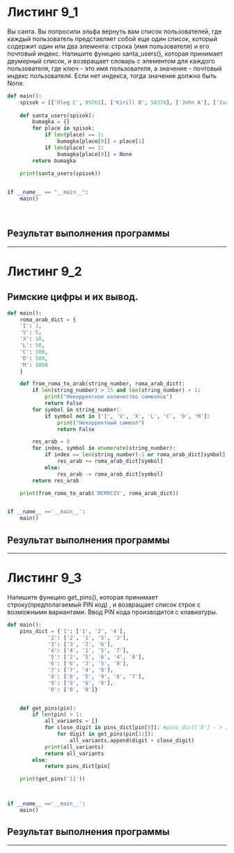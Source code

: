# Листинг 9_1
Вы санта. Вы попросили эльфа вернуть вам список пользователей, где каждый пользователь представляет собой еще один список, который содержит один или два элемента: строка (имя пользователя) и его почтовый индекс. Напишите функцию santa_users(), которая принимает двумерный список, и возвращает словарь с элементом для каждого пользователя, где ключ - это имя пользователя, а значение - почтовый индекс пользователя. Если нет индекса, тогда значение должно быть None.
 
```py
def main():
    spisok = [['Oleg C', 89765], ['Kirill B', 54378], ['John A'], ['Ivan P', 98745]] 
 
    def santa_users(spisok): 
        bumagka = {} 
        for place in spisok: 
            if len(place) == 2: 
                bumagka[place[0]] = place[1] 
            if len(place) == 1: 
                bumagka[place[0]] = None 
        return bumagka 

    print(santa_users(spisok))
   

if __name__ == "__main__":
    main()    
     
    
```
## Результат выполнения программы

____

# Листинг 9_2
## Римские цифры и их вывод.
```py
def main():
    roma_arab_dict = {
    'I': 1,
    'V': 5,
    'X': 10,
    'L': 50,
    'C': 100,
    'D': 500,
    'M': 1000
    }

    def from_roma_to_arab(string_number, roma_arab_dict):
        if len(string_number) > 15 and len(string_number) < 1:
            print("Некорректное количество символов")
            return False
        for symbol in string_number:
            if symbol not in ['I', 'V', 'X', 'L', 'C', 'D', 'M']:
                print("Некорректный символ")
                return False

        res_arab = 0
        for index, symbol in enumerate(string_number):
            if index == len(string_number)-1 or roma_arab_dict[symbol] >= roma_arab_dict[string_number[index+1]]:
                res_arab += roma_arab_dict[symbol]
            else:
                res_arab -= roma_arab_dict[symbol]
        return res_arab

    print(from_roma_to_arab('MCMXCIV', roma_arab_dict))


if __name__ =='__main__':
    main()
```    

## Результат выполнения программы
____

# Листинг 9_3
Напишите функцию get_pins(), которая принимает строку(предполагаемый PIN код) , и возвращает список строк с возможными вариантами. 
Ввод PIN кода производится с клавиатуры. 

```py
def main():
    pins_dict = {'1': ['1', '2', '4'],
             '2': ['2', '1', '5', '3'],
             '3': ['3', '2', '6'],
             '4': ['4', '1', '5', '7'],
             '5': ['2', '5', '6', '4', '8'],
             '6': ['6', '3', '5', '9'],
             '7': ['7', '4', '8'],
             '8': ['8', '5', '9', '0', '7'],
             '9': ['9', '6', '8'],
             '0': ['0', '8']}


    def get_pins(pin):
        if len(pin) > 1:
            all_variants = []
            for close_digit in pins_dict[pin[0]]: #pins_dict['8'] - > ['8', '5', '9', '0', '7']
                for digit in get_pins(pin[1:]):
                    all_variants.append(digit + close_digit)
            print(all_variants)
            return all_variants
        else:
            return pins_dict[pin]

    print(get_pins('11'))



if __name__ =='__main__':
    main()

```
## Результат выполнения программы
____
